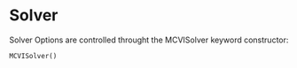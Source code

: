 # Solver

Solver Options are controlled throught the MCVISolver keyword constructor:

```@docs
MCVISolver()
```
